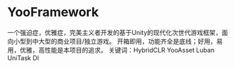 # YooFramework
一个强迫症，优雅症，完美主义者开发的基于Unity的现代化次世代游戏框架，面向小型到中大型的商业项目/独立游戏。
开箱即用，功能齐全是底线；好用，易用，优雅，高性能是本项目的追求。
关键词：HybridCLR YooAsset Luban UniTask DI
